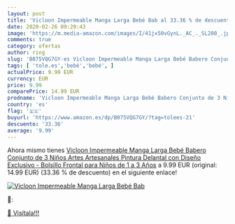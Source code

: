 ```yaml
---
layout: post
title: 'Vicloon Impermeable Manga Larga Bebé Bab al 33.36 % de descuento'
date: 2020-02-26 09:29:43
image: 'https://m.media-amazon.com/images/I/41jx50vGynL._AC_._SL200_.jpg'
comments: true
category: ofertas
author: ring
slug: 'B075VQG7GY-es Vicloon Impermeable Manga Larga Bebé Babero Conjunto de 3...'
tags: [ 'tole.es','bebé','bebé', ]
actualPrice: 9.99 EUR
currency: EUR
price: 9.99
comparePrice: 14.99 EUR
prodname: 'Vicloon Impermeable Manga Larga Bebé Babero Conjunto de 3 Niños Artes Artesanales Pintura Delantal con Diseño Exclusivo - Bolsillo Frontal para Niños de 1 a 3 Años'
country: 'es'
flag: '🇪🇸'
buyurl: 'https://www.amazon.es/dp/B075VQG7GY/?tag=tolees-21'
descuento: '33.36'
average: '9.99'
---
```


Ahora mismo tienes [Vicloon Impermeable Manga Larga Bebé Babero Conjunto de 3 Niños Artes Artesanales Pintura Delantal con Diseño Exclusivo - Bolsillo Frontal para Niños de 1 a 3 Años](https://www.amazon.es/dp/B075VQG7GY/?tag=tolees-21) a 9.99 EUR (original: 14.99 EUR) (33.36 %  de descuento) en el siguiente enlace!

[![Vicloon Impermeable Manga Larga Bebé Bab](https://m.media-amazon.com/images/I/41jx50vGynL._AC_._SL200_.jpg)](https://www.amazon.es/dp/B075VQG7GY/?tag=tolees-21)

🔎:


[🛒 Visítala!!!](https://www.amazon.es/dp/B075VQG7GY/?tag=tolees-21)
